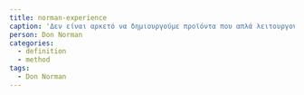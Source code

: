 ```yaml
---
title: norman-experience
caption: 'Δεν είναι αρκετό να δημιουργούμε προϊόντα που απλά λειτουργούν, είναι κατανοητά και χρήσιμα, αλλά πρέπει επίσης να δημιουργούμε προϊόντα που φέρνουν τη χαρά, τον ενθουσιασμό, την ευχαρίστηση και την διασκέδαση, και γενικότερα να ομορφαίνουν τη ζωή των ανθρώπων.'
person: Don Norman
categories:
  - definition
  - method
tags:
  - Don Norman
---
```

